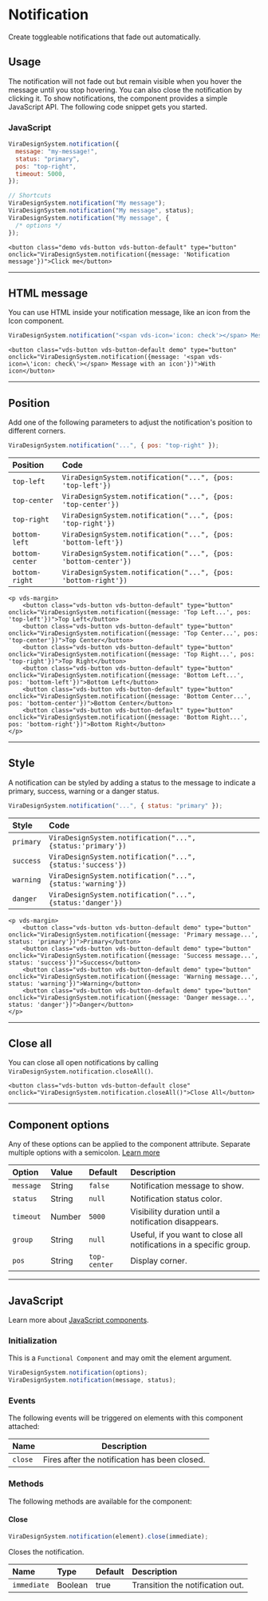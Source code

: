 # Notification

<p class="vds-text-lead">Create toggleable notifications that fade out automatically.</p>

## Usage

The notification will not fade out but remain visible when you hover the message until you stop hovering. You can also close the notification by clicking it. To show notifications, the component provides a simple JavaScript API. The following code snippet gets you started.

### JavaScript

```js
ViraDesignSystem.notification({
  message: "my-message!",
  status: "primary",
  pos: "top-right",
  timeout: 5000,
});

// Shortcuts
ViraDesignSystem.notification("My message");
ViraDesignSystem.notification("My message", status);
ViraDesignSystem.notification("My message", {
  /* options */
});
```

```example
<button class="demo vds-button vds-button-default" type="button" onclick="ViraDesignSystem.notification({message: 'Notification message'})">Click me</button>

```

---

## HTML message

You can use HTML inside your notification message, like an icon from the Icon component.

```js
ViraDesignSystem.notification("<span vds-icon='icon: check'></span> Message");
```

```example
<button class="vds-button vds-button-default demo" type="button" onclick="ViraDesignSystem.notification({message: '<span vds-icon=\'icon: check\'></span> Message with an icon'})">With icon</button>

```

---

## Position

Add one of the following parameters to adjust the notification's position to different corners.

```js
ViraDesignSystem.notification("...", { pos: "top-right" });
```

| Position        | Code                                                |
| :-------------- | :-------------------------------------------------- |
| `top-left`      | `ViraDesignSystem.notification("...", {pos: 'top-left'})`      |
| `top-center`    | `ViraDesignSystem.notification("...", {pos: 'top-center'})`    |
| `top-right`     | `ViraDesignSystem.notification("...", {pos: 'top-right'})`     |
| `bottom-left`   | `ViraDesignSystem.notification("...", {pos: 'bottom-left'})`   |
| `bottom-center` | `ViraDesignSystem.notification("...", {pos: 'bottom-center'})` |
| `bottom-right`  | `ViraDesignSystem.notification("...", {pos: 'bottom-right'})`  |

```example
<p vds-margin>
    <button class="vds-button vds-button-default" type="button" onclick="ViraDesignSystem.notification({message: 'Top Left...', pos: 'top-left'})">Top Left</button>
    <button class="vds-button vds-button-default" type="button" onclick="ViraDesignSystem.notification({message: 'Top Center...', pos: 'top-center'})">Top Center</button>
    <button class="vds-button vds-button-default" type="button" onclick="ViraDesignSystem.notification({message: 'Top Right...', pos: 'top-right'})">Top Right</button>
    <button class="vds-button vds-button-default" type="button" onclick="ViraDesignSystem.notification({message: 'Bottom Left...', pos: 'bottom-left'})">Bottom Left</button>
    <button class="vds-button vds-button-default" type="button" onclick="ViraDesignSystem.notification({message: 'Bottom Center...', pos: 'bottom-center'})">Bottom Center</button>
    <button class="vds-button vds-button-default" type="button" onclick="ViraDesignSystem.notification({message: 'Bottom Right...', pos: 'bottom-right'})">Bottom Right</button>
</p>
```

---

## Style

A notification can be styled by adding a status to the message to indicate a primary, success, warning or a danger status.

```js
ViraDesignSystem.notification("...", { status: "primary" });
```

| Style     | Code                                            |
| :-------- | :---------------------------------------------- |
| `primary` | `ViraDesignSystem.notification("...", {status:'primary'})` |
| `success` | `ViraDesignSystem.notification("...", {status:'success'})` |
| `warning` | `ViraDesignSystem.notification("...", {status:'warning'})` |
| `danger`  | `ViraDesignSystem.notification("...", {status:'danger'})`  |

```example
<p vds-margin>
    <button class="vds-button vds-button-default demo" type="button" onclick="ViraDesignSystem.notification({message: 'Primary message...', status: 'primary'})">Primary</button>
    <button class="vds-button vds-button-default demo" type="button" onclick="ViraDesignSystem.notification({message: 'Success message...', status: 'success'})">Success</button>
    <button class="vds-button vds-button-default demo" type="button" onclick="ViraDesignSystem.notification({message: 'Warning message...', status: 'warning'})">Warning</button>
    <button class="vds-button vds-button-default demo" type="button" onclick="ViraDesignSystem.notification({message: 'Danger message...', status: 'danger'})">Danger</button>
</p>
```

---

## Close all

You can close all open notifications by calling `ViraDesignSystem.notification.closeAll()`.

```example
<button class="vds-button vds-button-default close" onclick="ViraDesignSystem.notification.closeAll()">Close All</button>

```

---

## Component options

Any of these options can be applied to the component attribute. Separate multiple options with a semicolon. [Learn more](javascript.md#component-configuration)

| Option     | Value  | Default      | Description                                                         |
| :--------- | :----- | :----------- | :------------------------------------------------------------------ |
| `message ` | String | `false`      | Notification message to show.                                       |
| `status`   | String | `null`       | Notification status color.                                          |
| `timeout`  | Number | `5000`       | Visibility duration until a notification disappears.                |
| `group`    | String | `null`       | Useful, if you want to close all notifications in a specific group. |
| `pos`      | String | `top-center` | Display corner.                                                     |

---

## JavaScript

Learn more about [JavaScript components](javascript.md#programmatic-use).

### Initialization

This is a `Functional Component` and may omit the element argument.

```js
ViraDesignSystem.notification(options);
ViraDesignSystem.notification(message, status);
```

### Events

The following events will be triggered on elements with this component attached:

| Name    | Description                                   |
| ------- | --------------------------------------------- |
| `close` | Fires after the notification has been closed. |

### Methods

The following methods are available for the component:

#### Close

```js
ViraDesignSystem.notification(element).close(immediate);
```

Closes the notification.

| Name        | Type    | Default | Description                      |
| :---------- | :------ | :------ | :------------------------------- |
| `immediate` | Boolean | true    | Transition the notification out. |

